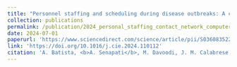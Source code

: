 ```yaml
---
title: "Personnel staffing and scheduling during disease outbreaks: A contact network-based analysis"
collection: publications
permalink: /publication/2024_personal_staffing_contact_network_computer_industrial_enginnering
date: 2024-07-01
paperurl: 'https://www.sciencedirect.com/science/article/pii/S036083522400233X/pdfft?md5=96be9cc1aef446fd81bbe973f0987adf&pid=1-s2.0-S036083522400233X-main.pdf'
link: 'https://doi.org/10.1016/j.cie.2024.110112'
citation: 'A. Batista, <b>A. Senapati</b>, M. Davoodi, J. M. Calabrese. (2024). &quot;Personnel staffing and scheduling during disease outbreaks: A contact network-based analysis.&quot; <i>Computers & Industrial Engineering</i>, <b>193</b>: 110112. doi:10.1016/j.cie.2024.110112.'
---
```

